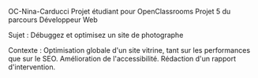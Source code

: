 OC-Nina-Carducci
Projet étudiant pour OpenClassrooms
Projet 5 du parcours Développeur Web

Sujet : Débuggez et optimisez un site de photographe

Contexte : Optimisation globale d'un site vitrine, tant sur les performances que sur le SEO. Amélioration de l'accessibilité. Rédaction d'un rapport d'intervention.

